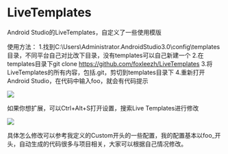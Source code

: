 # LiveTemplates
Android Studio的LiveTemplates，自定义了一些使用模版

使用方法：
1.找到C:\Users\Administrator\.AndroidStudio3.0\config\templates目录，不同平台自己对比改下目录，没有templates可以自己新建一个
2.在templates目录下git clone https://github.com/foxleezh/LiveTemplates
3.将LiveTemplates的所有内容，包括.git，剪切到templates目录下
4.重新打开Android Studio，在代码中输入foo，就会有代码提示

![](http://upload-images.jianshu.io/upload_images/3387045-9602ea148b89046c.gif?imageMogr2/auto-orient/strip)

如果你想扩展，可以Ctrl+Alt+S打开设置，搜索Live Templates进行修改

![](http://upload-images.jianshu.io/upload_images/3387045-70430e08a3002096.gif?imageMogr2/auto-orient/strip)

具体怎么修改可以参考我定义的Custom开头的一些配置，我的配置基本以foo_开头，自动生成的代码很多与项目相关，大家可以根据自己情况修改。